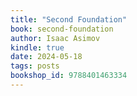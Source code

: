 ```yaml
---
title: "Second Foundation"
book: second-foundation
author: Isaac Asimov
kindle: true
date: 2024-05-18
tags: posts
bookshop_id: 9788401463334
---
```

